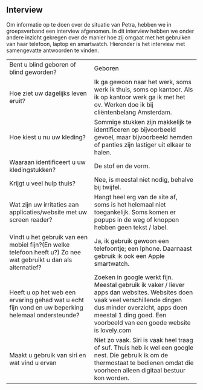 ## Interview

Om informatie op te doen over de situatie van Petra, hebben we in groepsverband een interview afgenomen. In dit interview hebben we onder andere inzicht gekregen over de manier hoe zij omgaat met het gebruiken van haar telefoon, laptop en smartwatch. Hieronder is het interview met samengevatte antwoorden te vinden.

|   |   |
|---|---|
| Bent u blind geboren of blind geworden? | Geboren |
| Hoe ziet uw dagelijks leven eruit? | Ik ga gewoon naar het werk, soms werk ik thuis, soms op kantoor. Als ik op kantoor werk ga ik met het ov. Werken doe ik bij cliëntenbelang Amsterdam. |
| Hoe kiest u nu uw kleding? | Sommige stukken zijn makkelijk te identificeren op bijvoorbeeld gevoel, maar bijvoorbeeld hemden of panties zijn lastiger uit elkaar te halen. |
| Waaraan identificeert u uw kledingstukken? | De stof en de vorm. |
| Krijgt u veel hulp thuis? | Nee, is meestal niet nodig, behalve bij twijfel. |
| Wat zijn uw irritaties aan applicaties/website met uw screen reader? | Hangt heel erg van de site af, soms is het helemaal niet toegankelijk. Soms komen er popups in de weg of knoppen hebben geen tekst / label. |
| Vindt u het gebruik van een mobiel fijn?(En welke telefoon heeft u?) Zo nee wat gebruikt u dan als alternatief? | Ja, ik gebruik gewoon een telefoontje; een Iphone. Daarnaast gebruik ik ook een Apple smartwatch. |
| Heeft u op het web een ervaring gehad wat u echt fijn vond en uw beperking helemaal ondersteunde? | Zoeken in google werkt fijn. Meestal gebruik ik vaker / liever apps dan websites. Websites doen vaak veel verschillende dingen dus minder overzicht, apps doen meestal 1 ding goed. Een voorbeeld van een goede website is lovely.com |
| Maakt u gebruik van siri en wat vind u ervan | Niet zo vaak. Siri is vaak heel traag of suf. Thuis heb ik wel een google nest. Die gebruik ik om de thermostaat te bedienen omdat die voorheen alleen digitaal bestuur kon worden. |
